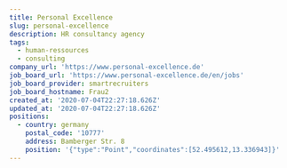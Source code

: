 ```yaml
---
title: Personal Excellence
slug: personal-excellence
description: HR consultancy agency
tags:
  - human-ressources
  - consulting
company_url: 'https://www.personal-excellence.de'
job_board_url: 'https://www.personal-excellence.de/en/jobs'
job_board_provider: smartrecruiters
job_board_hostname: Frau2
created_at: '2020-07-04T22:27:18.626Z'
updated_at: '2020-07-04T22:27:18.626Z'
positions:
  - country: germany
    postal_code: '10777'
    address: Bamberger Str. 8
    position: '{"type":"Point","coordinates":[52.495612,13.336943]}'
---
```


